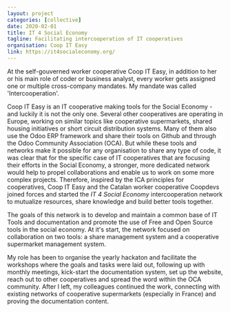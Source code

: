 ```yaml
---
layout: project
categories: [collective]
date: 2020-02-01
title: IT 4 Social Economy
tagline: Facilitating intercooperation of IT cooperatives
organisation: Coop IT Easy
link: https://it4socialeconomy.org/
---
```

At the self-gouverned worker cooperative Coop IT Easy, in addition to her or his main role of coder or business analyst, every worker gets assigned one or multiple cross-company mandates. My mandate was called 'Intercooperation'.

Coop IT Easy is an IT cooperative making tools for the Social Economy - and luckily it is not the only one. Several other cooperatives are operating in Europe, working on similar topics like cooperative supermarkets, shared housing initiatives or short circuit distribution systems. Many of them also use the Odoo ERP framework and share their tools on Github and through the Odoo Community Association (OCA). But while these tools and networks make it possible for any organisation to share any type of code, it was clear that for the specific case of IT cooperatives that are focusing their efforts in the Social Economy, a stronger, more dedicated network would help to propel collaborations and enable us to work on some more complex projects. Therefore, inspired by the ICA principles for cooperatives, Coop IT Easy and the Catalan worker cooperative Coopdevs joined forces and started the *IT 4 Social Economy* intercooperation network to mutualize resources, share knowledge and build better tools together.

The goals of this network is to develop and maintain a common base of IT Tools and documentation and promote the use of Free and Open Source tools in the social economy. At it's start, the network focused on collaboration on two tools: a share management system and a cooperative supermarket management system. 

My role has been to organise the yearly hackaton and facilitate the workshops where the goals and tasks were laid out, following up with monthly meetings, kick-start the documentation system, set up the website, reach out to other cooperatives and spread the word within the OCA community. After I left, my colleagues continued the work, connecting with existing networks of cooperative supermarkets (especially in France) and proving the documentation content.